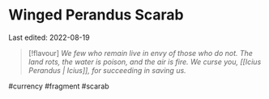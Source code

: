 # Winged Perandus Scarab
Last edited: 2022-08-19

> [!flavour]
> *We few who remain live in envy of those who do not. The land rots, the water is poison, and the air is fire. We curse you, [[Icius Perandus | Icius]], for succeeding in saving us.*


#currency #fragment #scarab